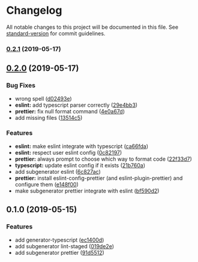 # Changelog

All notable changes to this project will be documented in this file. See [standard-version](https://github.com/conventional-changelog/standard-version) for commit guidelines.

### [0.2.1](https://github.com/edvardchen/generator-effective/compare/v0.2.0...v0.2.1) (2019-05-17)



## [0.2.0](https://github.com/edvardchen/generator-effective/compare/v0.1.0...v0.2.0) (2019-05-17)


### Bug Fixes

* wrong spell ([d02493e](https://github.com/edvardchen/generator-effective/commit/d02493e))
* **eslint:** add typescript parser correctly ([29e4bb3](https://github.com/edvardchen/generator-effective/commit/29e4bb3))
* **prettier:** fix null format command ([4e0a67d](https://github.com/edvardchen/generator-effective/commit/4e0a67d))
* add missing files ([13514c5](https://github.com/edvardchen/generator-effective/commit/13514c5))


### Features

* **eslint:** make eslint integrate with typescript ([ca66fda](https://github.com/edvardchen/generator-effective/commit/ca66fda))
* **eslint:** respect user eslint config ([0c82197](https://github.com/edvardchen/generator-effective/commit/0c82197))
* **prettier:** always prompt to choose which way to format code ([22f33d7](https://github.com/edvardchen/generator-effective/commit/22f33d7))
* **typescript:** update eslint config if it exists ([21b760a](https://github.com/edvardchen/generator-effective/commit/21b760a))
* add subgenerator eslint ([6c827ac](https://github.com/edvardchen/generator-effective/commit/6c827ac))
* **prettier:** install eslint-config-prettier (and eslint-plugin-prettier) and configure them ([e148f00](https://github.com/edvardchen/generator-effective/commit/e148f00))
* make subgenerator prettier integrate with eslint ([bf590d2](https://github.com/edvardchen/generator-effective/commit/bf590d2))



## 0.1.0 (2019-05-15)


### Features

* add generator-typescript ([ec1400d](https://github.com/edvardchen/generator-effective/commit/ec1400d))
* add subgenerator lint-staged ([019de2e](https://github.com/edvardchen/generator-effective/commit/019de2e))
* add subgenerator prettier ([91d5512](https://github.com/edvardchen/generator-effective/commit/91d5512))
